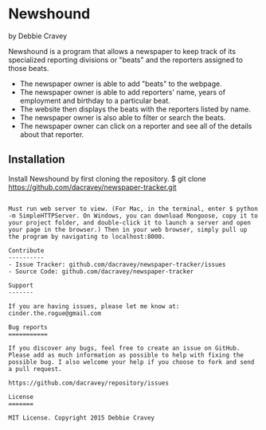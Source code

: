 
Newshound
========

by Debbie Cravey

Newshound is a program that allows a newspaper to keep track of its specialized reporting divisions or "beats" and the reporters assigned to those beats.

* The newspaper owner is able to add "beats" to the webpage.
* The newspaper owner is able to add reporters' name, years of employment and birthday to a particular beat.
* The website then displays the beats with the reporters listed by name.
* The newspaper owner is also able to filter or search the beats.
* The newspaper owner can click on a reporter and see all of the details about that reporter.

Installation
------------

Install Newshound by first cloning the repository.
$ git clone https://github.com/dacravey/newspaper-tracker.git

```

Must run web server to view. (For Mac, in the terminal, enter $ python -m SimpleHTTPServer. On Windows, you can download Mongoose, copy it to your project folder, and double-click it to launch a server and open your page in the browser.) Then in your web browser, simply pull up the program by navigating to localhost:8000.

Contribute
----------
- Issue Tracker: github.com/dacravey/newspaper-tracker/issues
- Source Code: github.com/dacravey/newspaper-tracker

Support
-------

If you are having issues, please let me know at: cinder.the.rogue@gmail.com

Bug reports
===========

If you discover any bugs, feel free to create an issue on GitHub. Please add as much information as possible to help with fixing the possible bug. I also welcome your help if you choose to fork and send a pull request.

https://github.com/dacravey/repository/issues

License
=======

MIT License. Copyright 2015 Debbie Cravey

